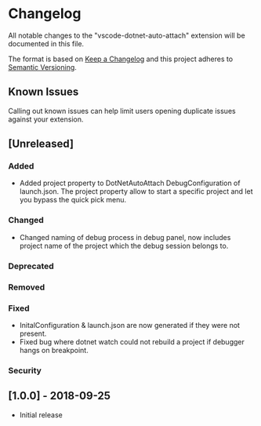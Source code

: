 # Changelog

All notable changes to the "vscode-dotnet-auto-attach" extension will be documented in this file.

The format is based on [Keep a Changelog](http://keepachangelog.com/en/1.0.0/)
and this project adheres to [Semantic Versioning](http://semver.org/spec/v2.0.0.html).

## Known Issues

Calling out known issues can help limit users opening duplicate issues against your extension.

## [Unreleased]

### Added
- Added project property to DotNetAutoAttach DebugConfiguration of launch.json. The project property allow to start a specific project and let you bypass the quick pick menu.

### Changed

- Changed naming of debug process in debug panel, now includes project name of the project which the debug session belongs to.

### Deprecated

### Removed

### Fixed

- InitalConfiguration & launch.json are now generated if they were not present.
- Fixed bug where dotnet watch could not rebuild a project if debugger hangs on breakpoint.

### Security

## [1.0.0] - 2018-09-25

- Initial release

